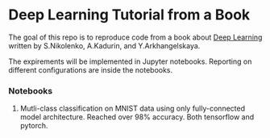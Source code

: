 # Deep Learning Tutorial from a Book

The goal of this repo is to reproduce code from a book about [Deep Learning](https://www.litres.ru/a-kadurin-13464223/glubokoe-obuchenie-pogruzhenie-v-mir-neyronnyh-29817855/) written by S.Nikolenko, A.Kadurin, and Y.Arkhangelskaya.

The expirements will be implemented in Jupyter notebooks. Reporting on different configurations are inside the notebooks.

### Notebooks

1. Mutli-class classification on MNIST data using only fully-connected model architecture. Reached over 98% accuracy. Both tensorflow and pytorch.
